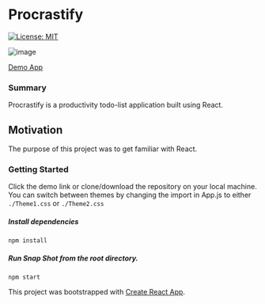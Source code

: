 # Procrastify
[![License: MIT](https://img.shields.io/badge/License-MIT-yellow.svg)](https://opensource.org/licenses/MIT)

![image](https://user-images.githubusercontent.com/39596241/120264887-c1e1f680-c26c-11eb-97e0-dfac7d4d09fd.png)

[Demo App](https://nanoparty.github.io/Procrastify/)

### Summary

Procrastify is a productivity todo-list application built using React.

## Motivation

The purpose of this project was to get familiar with React.

### Getting Started

Click the demo link or clone/download the repository on your local machine.
You can switch between themes by changing the import in App.js to either `./Theme1.css` or `./Theme2.css`

##### Install dependencies

`npm install`

##### Run Snap Shot from the root directory.

`npm start`

This project was bootstrapped with [Create React App](https://github.com/facebook/create-react-app).
